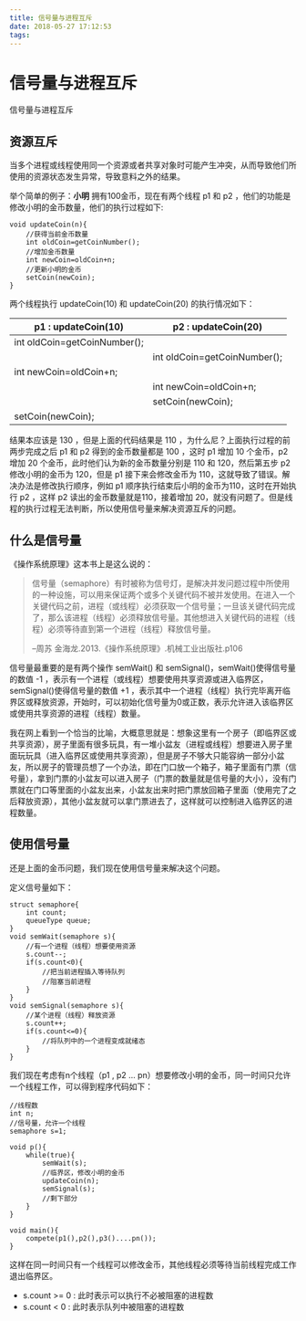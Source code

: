 ```yaml
---
title: 信号量与进程互斥
date: 2018-05-27 17:12:53
tags:
---
```


# 信号量与进程互斥

信号量与进程互斥

<!-- more -->

## 资源互斥

 当多个进程或线程使用同一个资源或者共享对象时可能产生冲突，从而导致他们所使用的资源状态发生异常，导致意料之外的结果。

 举个简单的例子：**小明** 拥有100金币，现在有两个线程 p1 和 p2 ，他们的功能是修改小明的金币数量，他们的执行过程如下:

```
void updateCoin(n){
    //获得当前金币数量
	int oldCoin=getCoinNumber();
	//增加金币数量
	int newCoin=oldCoin+n;
    //更新小明的金币
    setCoin(newCoin);
}
```

 两个线程执行 updateCoin(10) 和 updateCoin(20) 的执行情况如下：

| p1 : updateCoin(10)          | p2 : updateCoin(20)          |
| ---------------------------- | ---------------------------- |
| int oldCoin=getCoinNumber(); |                              |
|                              | int oldCoin=getCoinNumber(); |
| int newCoin=oldCoin+n;       |                              |
|                              | int newCoin=oldCoin+n;       |
|                              | setCoin(newCoin);            |
| setCoin(newCoin);            |                              |

 结果本应该是 130 ，但是上面的代码结果是 110 ，为什么尼？上面执行过程的前两步完成之后 p1 和 p2 得到的金币数量都是 100 ，这时 p1 增加 10 个金币，p2 增加 20 个金币，此时他们认为新的金币数量分别是 110 和 120，然后第五步 p2 修改小明的金币为 120，但是 p1 接下来会修改金币为 110，这就导致了错误。解决办法是修改执行顺序，例如 p1 顺序执行结束后小明的金币为110，这时在开始执行 p2 ，这样 p2 读出的金币数量就是110，接着增加 20，就没有问题了。但是线程的执行过程无法判断，所以使用信号量来解决资源互斥的问题。

## 什么是信号量

 《操作系统原理》这本书上是这么说的：

> 信号量（semaphore）有时被称为信号灯，是解决并发问题过程中所使用的一种设施，可以用来保证两个或多个关键代码不被并发使用。在进入一个关键代码之前，进程（或线程）必须获取一个信号量；一旦该关键代码完成了，那么该进程（线程）必须释放信号量。其他想进入关键代码的进程（线程）必须等待直到第一个进程（线程）释放信号量。
>
>  –周苏 金海龙.2013.《操作系统原理》.机械工业出版社.p106

 信号量最重要的是有两个操作 semWait() 和 semSignal()，semWait()使得信号量的数值 -1 ，表示有一个进程（或线程）想要使用共享资源或进入临界区，semSignal()使得信号量的数值 +1 ，表示其中一个进程（线程）执行完毕离开临界区或释放资源，开始时，可以初始化信号量为0或正数，表示允许进入该临界区或使用共享资源的进程（线程）数量。



 我在网上看到一个恰当的比喻，大概意思就是：想象这里有一个房子（即临界区或共享资源），房子里面有很多玩具，有一堆小盆友（进程或线程）想要进入房子里面玩玩具（进入临界区或使用共享资源），但是房子不够大只能容纳一部分小盆友，所以房子的管理员想了一个办法，即在门口放一个箱子，箱子里面有门票（信号量），拿到门票的小盆友可以进入房子（门票的数量就是信号量的大小），没有门票就在门口等里面的小盆友出来，小盆友出来时把门票放回箱子里面（使用完了之后释放资源），其他小盆友就可以拿门票进去了，这样就可以控制进入临界区的进程数量。

## 使用信号量

 还是上面的金币问题，我们现在使用信号量来解决这个问题。

 定义信号量如下：

```
struct semaphore{
    int count;
    queueType queue;
}
void semWait(semaphore s){
    //有一个进程（线程）想要使用资源
    s.count--;
    if(s.count<0){
        //把当前进程插入等待队列
        //阻塞当前进程
    }
}
void semSignal(semaphore s){
    //某个进程（线程）释放资源
    s.count++;
    if(s.count<=0){
        //将队列中的一个进程变成就绪态
    }
}
```

 我们现在考虑有n个线程（p1 , p2 … pn）想要修改小明的金币，同一时间只允许一个线程工作，可以得到程序代码如下：

```
//线程数
int n;
//信号量，允许一个线程
semaphore s=1;

void p(){
    while(true){
        semWait(s);
   	 	//临界区，修改小明的金币
    	updateCoin(n);
    	semSignal(s);
    	//剩下部分
    }
}

void main(){
    compete(p1(),p2(),p3()....pn());
}
```

 这样在同一时间只有一个线程可以修改金币，其他线程必须等待当前线程完成工作退出临界区。



- s.count >= 0 : 此时表示可以执行不必被阻塞的进程数
- s.count < 0 : 此时表示队列中被阻塞的进程数
